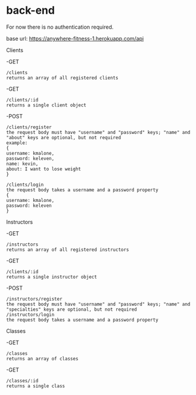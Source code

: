 # back-end

For now there is no authentication required.

base url: https://anywhere-fitness-1.herokuapp.com/api

Clients
  
  -GET
  
    /clients
    returns an array of all registered clients 
    
  -GET
  
    /clients/:id
    returns a single client object
    
  -POST
  
    /clients/register
    the request body must have "username" and "password" keys; "name" and "about" keys are optional, but not required
    example: 
    {
    username: kmalone,
    password: keleven,
    name: kevin,
    about: I want to lose weight
    }
    
    /clients/login 
    the request body takes a username and a password property
    {
    username: kmalone,
    password: keleven
    }
    
  

Instructors
  
  -GET
  
    /instructors
    returns an array of all registered instructors 
    
  -GET
  
    /clients/:id
    returns a single instructor object
    
  -POST 
  
    /instructors/register
    the request body must have "username" and "password" keys; "name" and "specialties" keys are optional, but not required
    /instructors/login
    the request body takes a username and a password property
    
  
 Classes
  
  -GET
  
    /classes
    returns an array of classes 
    
  -GET
  
    /classes/:id
    returns a single class
    
    
  
